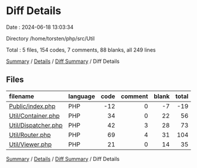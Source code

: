 # Diff Details

Date : 2024-06-18 13:03:34

Directory /home/torsten/php/src/Util

Total : 5 files,  154 codes, 7 comments, 88 blanks, all 249 lines

[Summary](results.md) / [Details](details.md) / [Diff Summary](diff.md) / Diff Details

## Files
| filename | language | code | comment | blank | total |
| :--- | :--- | ---: | ---: | ---: | ---: |
| [Public/index.php](/Public/index.php) | PHP | -12 | 0 | -7 | -19 |
| [Util/Container.php](/Util/Container.php) | PHP | 34 | 0 | 22 | 56 |
| [Util/Dispatcher.php](/Util/Dispatcher.php) | PHP | 42 | 3 | 28 | 73 |
| [Util/Router.php](/Util/Router.php) | PHP | 69 | 4 | 31 | 104 |
| [Util/Viewer.php](/Util/Viewer.php) | PHP | 21 | 0 | 14 | 35 |

[Summary](results.md) / [Details](details.md) / [Diff Summary](diff.md) / Diff Details